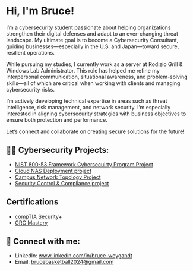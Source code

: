 <h1>Hi, I'm Bruce!</h1>

 
I’m a cybersecurity student passionate about helping organizations strengthen their digital defenses and adapt to an ever-changing threat landscape. My ultimate goal is to become a Cybersecurity Consultant, guiding businesses—especially in the U.S. and Japan—toward secure, resilient operations.

While pursuing my studies, I currently work as a server at Rodizio Grill & Windows Lab Administrator. This role has helped me refine my interpersonal communication, situational awareness, and problem-solving skills—all of which are critical when working with clients and managing cybersecurity risks.

I’m actively developing technical expertise in areas such as threat intelligence, risk management, and network security. I’m especially interested in aligning cybersecurity strategies with business objectives to ensure both protection and performance.

Let’s connect and collaborate on creating secure solutions for the future!

<h2>👨‍💻 Cybersecurity Projects:</h2>

- [NIST 800-53 Framework Cybersecuirty Program Project](https://github.com/Bruce637485/NIST-Capstone-Project)
- [Cloud NAS Deployment project](https://github.com/Bruce637485/Cloud-NAS-Deployment/edit/main/README.md)
- [Campus Network Topology Project](https://github.com/Bruce637485/Network-Topology-Project/tree/main)
- [Security Control & Compliance project](https://github.com/Bruce637485/Security-Control-compliance?tab=readme-ov-file)
 
<h2>Certifications</h2>

- [compTIA Security+](https://www.credly.com/earner/earned/badge/9247789c-1440-4420-8a93-7930bf029025)
- [GRC Mastery](https://www.credly.com/earner/earned/badge/9e28f3d3-f211-46a9-93ef-789fb98ce597)


<h2> 🤳 Connect with me:</h2>

- LinkedIn: www.linkedin.com/in/bruce-weygandt
- Email: brucebasketball2024@gmail.com

<!--
**joshmadakor1/joshmadakor1** is a ✨ _special_ ✨ repository because its `README.md` (this file) appears on your GitHub profile.

Here are some ideas to get you started:

- 🔭 I’m currently working on ...
- 🌱 I’m currently learning ...
- 👯 I’m looking to collaborate on ...
- 🤔 I’m looking for help with ...
- 💬 Ask me about ...
- 📫 How to reach me: ...
- 😄 Pronouns: ...
- ⚡ Fun fact: ...
-->
